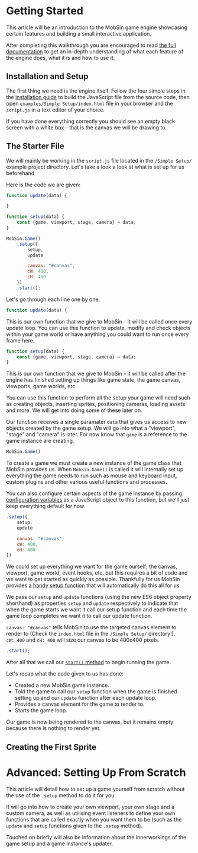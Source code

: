 # Getting Started

This article will be an introduction to the MobSin game engine showcasing certain features and building a small interactive application.

After completing this walkthrough you are encouraged to read [the full documentation](../documentation/classes) to get an in-depth understanding of what each feature of the engine does, what it is and how to use it.

## Installation and Setup

The first thing we need is the engine itself. Follow the four simple steps in the [installation guide](../documentation/install) to build the JavaScript file from the source code, then open `examples/Simple Setup/index.html` file in your browser and the `script.js` in a text editor of your choice.

If you have done everything correctly you should see an empty black screen with a white box - that is the canvas we will be drawing to.

## The Starter File

We will mainly be working in the `script.js` file located in the `/Simple Setup/` example project directory. Let's take a look a look at what is set up for us beforehand.

Here is the code we are given:

```javascript
function update(data) {

}

function setup(data) {
	const {game, viewport, stage, camera} = data;
}

MobSin.Game()
	.setup({
		setup,
		update

		canvas: "#canvas",
		cW: 400,
		cH: 400
	})
	.start();
```

Let's go through each line one by one.

```javascript
function update(data) {
```

This is our own function that we give to MobSin - it will be called once every update loop. You can use this function to update, modify and check objects within your game world or have anything you could want to run once every frame here.

```javascript
function setup(data) {
	const {game, viewport, stage, camera} = data;
}
```

This is our own function that we give to MobSin - it will be called after the engine has finished setting up things like game state, the game canvas, viewports, game worlds, etc.

You can use this function to perform all the setup your game will need such as creating objects, inserting sprites, positioning cameras, loading assets and more. We will get into doing some of these later on.

Our function receives a single paramater `data` that gives us access to new objects created by the game setup. We will go into what a "viewport", "stage" and "camera" is later. For now know that `game` is a reference to the game instance are creating.

```javascript
MobSin.Game()
```

To create a game we must create a new instance of the game class that MobSin provides us. When `MobSin.Game()` is called it will internally set up  everything the game needs to run such as mouse and keyboard input, custom plugins and other various useful functions and processes.

You can also configure certain aspects of the game instance by passing [configuration variables](../documentation/classes/#parameters) as a JavaScript object to this function, but we'll just keep everything default for now.

```javascript
.setup({
	setup,
	update

	canvas: "#canvas",
	cW: 400,
	cH: 400
})
```

We could set up everything we want for the game ourself; the canvas, viewport, game world, event hooks, etc. but this requires a bit of code and we want to get started as quickly as possible. Thankfully for us MobSin provides [a handy setup function](../documentation/classes/#methods) that will automatically do this all for us.

We pass our `setup` and `update` functions (using the new ES6 object property shorthand) as properties `setup` and `update` respectively to indicate that when the game starts we want it call our setup function and each time the game loop completes we want it to call our update function.

`canvas: "#canvas"` tells MobSin to use the targeted canvas element to render to (Check the `index.html` file in the `/Simple Setup/` directory!).  
`cW: 400` and `cH: 400` will size our canvas to be 400x400 pixels.

```javascript
.start();
```

After all that we call our [`start()` method](../documentation/classes/#methods) to begin running the game.

Let's recap what the code given to us has done:

* Created a new MobSin game instance.
* Told the game to call our `setup` function when the game is finished setting up and our `update` function after each update loop.
* Provides a canvas element for the game to render to.
* Starts the game loop.

Our game is now being rendered to the canvas, but it remains empty because there is nothing to render yet.

## Creating the First Sprite

# Advanced: Setting Up From Scratch

This article will detail how to set up a game yourself from scratch without the use of the `.setup` method to do it for you.

It will go into how to create your own viewport, your own stage and a custom camera, as well as utilising event listeners to define your own functions that are called exactly when you want them to be (such as the `update` and `setup` functions given to the `.setup` method).

Touched on briefly will also be information about the innerworkings of the game setup and a game instance's updater.
